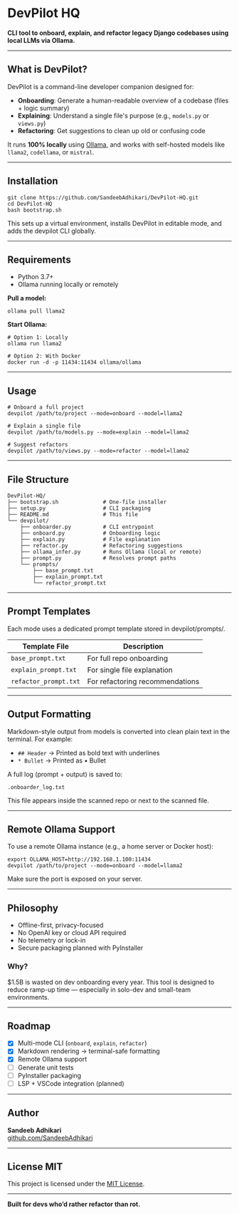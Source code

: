 # DevPilot HQ

**CLI tool to onboard, explain, and refactor legacy Django codebases using local LLMs via Ollama.**

---

## What is DevPilot?

DevPilot is a command-line developer companion designed for:

- **Onboarding**: Generate a human-readable overview of a codebase (files + logic summary)
- **Explaining**: Understand a single file's purpose (e.g., `models.py` or `views.py`)
- **Refactoring**: Get suggestions to clean up old or confusing code

It runs **100% locally** using [Ollama](https://ollama.com), and works with self-hosted models like `llama2`, `codellama`, or `mistral`.

---

## Installation

```
git clone https://github.com/SandeebAdhikari/DevPilot-HQ.git
cd DevPilot-HQ
bash bootstrap.sh
```

This sets up a virtual environment, installs DevPilot in editable mode, and adds the devpilot CLI globally.

---

## Requirements
* Python 3.7+
* Ollama running locally or remotely

**Pull a model:**
```
ollama pull llama2
```

**Start Ollama:**
```
# Option 1: Locally
ollama run llama2

# Option 2: With Docker
docker run -d -p 11434:11434 ollama/ollama
```
---

## Usage
```
# Onboard a full project
devpilot /path/to/project --mode=onboard --model=llama2

# Explain a single file
devpilot /path/to/models.py --mode=explain --model=llama2

# Suggest refactors
devpilot /path/to/views.py --mode=refactor --model=llama2
```

---

## File Structure
```
DevPilot-HQ/
├── bootstrap.sh              # One-file installer
├── setup.py                  # CLI packaging
├── README.md                 # This file
└── devpilot/
    ├── onboarder.py          # CLI entrypoint
    ├── onboard.py            # Onboarding logic
    ├── explain.py            # File explanation
    ├── refactor.py           # Refactoring suggestions
    ├── ollama_infer.py       # Runs Ollama (local or remote)
    ├── prompt.py             # Resolves prompt paths
    └── prompts/
        ├── base_prompt.txt
        ├── explain_prompt.txt
        └── refactor_prompt.txt
```

---

## Prompt Templates
Each mode uses a dedicated prompt template stored in devpilot/prompts/.

| Template File | Description | 
| --- | --- | 
| `base_prompt.txt` | For full repo onboarding | 
| `explain_prompt.txt` | For single file explanation | 
| `refactor_prompt.txt` | For refactoring recommendations |

---

## Output Formatting
Markdown-style output from models is converted into clean plain text in the terminal. For example:

- `## Header` → Printed as bold text with underlines
- `* Bullet` → Printed as • Bullet

A full log (prompt + output) is saved to:
```
.onboarder_log.txt
```
This file appears inside the scanned repo or next to the scanned file.

---

## Remote Ollama Support
To use a remote Ollama instance (e.g., a home server or Docker host):

```
export OLLAMA_HOST=http://192.168.1.100:11434
devpilot /path/to/project --mode=onboard --model=llama2
```
Make sure the port is exposed on your server.

---

## Philosophy
- Offline-first, privacy-focused
- No OpenAI key or cloud API required
- No telemetry or lock-in
- Secure packaging planned with PyInstaller

### Why?
$1.5B is wasted on dev onboarding every year. This tool is designed to reduce ramp-up time — especially in solo-dev and small-team environments.

---

## Roadmap

- [x] Multi-mode CLI (`onboard`, `explain`, `refactor`)
- [x] Markdown rendering → terminal-safe formatting
- [x] Remote Ollama support
- [ ] Generate unit tests
- [ ] PyInstaller packaging
- [ ] LSP + VSCode integration (planned)

---

##  Author
**Sandeeb Adhikari**  
[github.com/SandeebAdhikari](https://github.com/SandeebAdhikari)

---

##  License MIT

This project is licensed under the [MIT License](./LICENSE).

---

**Built for devs who’d rather refactor than rot.**

